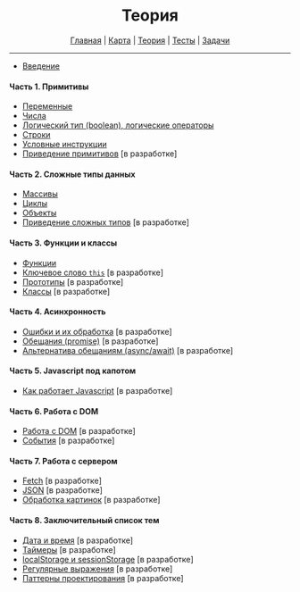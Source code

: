 <div align="center">

# Теория

[Главная](https://github.com/dollaween/junior-roadmap/)
|
[Карта](/roadmap/README.md)
|
[Теория](/theory/README.md)
|
[Тесты](/tests/README.md)
|
[Задачи](/tasks/README.md)

</div>

---

* [Введение](./introduction.md)

#### Часть 1. Примитивы
* [Переменные](./variables.md)
* [Числа](./number.md)
* [Логический тип (boolean), логические операторы](./boolean.md)
* [Строки](./string.md)
* [Условные инструкции](./condition.md)
* [Приведение примитивов](./primitive-coercion.md) [в разработке]

#### Часть 2. Сложные типы данных
* [Массивы](./array.md)
* [Циклы](./loops.md)
* [Объекты](./object.md)
* [Приведение сложных типов](./type-coercion.md) [в разработке]

#### Часть 3. Функции и классы
* [Функции](./function.md)
* [Ключевое слово `this`](./this.md) [в разработке]
* [Прототипы](./prototype.md) [в разработке]
* [Классы](./class.md) [в разработке]

#### Часть 4. Асинхронность
* [Ошибки и их обработка](./error.md) [в разработке]
* [Обещания (promise)](./promise.md) [в разработке]
* [Альтернатива обещаниям (async/await)](./async-await.md) [в разработке]

#### Часть 5. Javascript под капотом
* [Как работает Javascript](./how-it-works.md) [в разработке]

#### Часть 6. Работа с DOM
* [Работа с DOM](./dom.md) [в разработке]
* [События](./event.md) [в разработке]

#### Часть 7. Работа с сервером
* [Fetch](./fetch.md) [в разработке]
* [JSON](./json.md) [в разработке]
* [Обработка картинок](./file.md) [в разработке]

#### Часть 8. Заключительный список тем
* [Дата и время](./date.md) [в разработке]
* [Таймеры](./timer.md) [в разработке]
* [localStorage и sessionStorage](./local-storage.md) [в разработке]
* [Регулярные выражения](./regexp.md) [в разработке]
* [Паттерны проектирования](./pattern.md) [в разработке]
